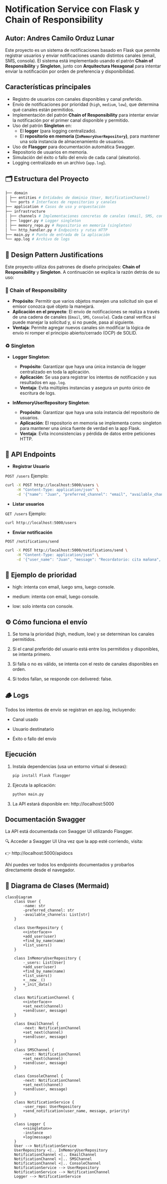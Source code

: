 # Notification Service con Flask y Chain of Responsibility

## Autor: Andres Camilo Orduz Lunar

Este proyecto es un sistema de notificaciones basado en Flask que permite registrar usuarios y enviar notificaciones usando distintos canales (email, SMS, consola). El sistema está implementado usando el patrón **Chain of Responsibility** y **Singleton**, junto con **Arquitectura Hexagonal** para intentar enviar la notificación por orden de preferencia y disponibilidad.

## Características principales

- Registro de usuarios con canales disponibles y canal preferido.
- Envío de notificaciones por prioridad (`high`, `medium`, `low`), que determina qué canales están permitidos.
- Implementación del patrón **Chain of Responsibility** para intentar enviar la notificación por el primer canal disponible y permitido.
- Uso del patrón **Singleton** en:
  - El **logger** (para logging centralizado).
  - El **repositorio en memoria (`InMemoryUserRepository`)**, para mantener una sola instancia de almacenamiento de usuarios.
- Uso de **Flasgger** para documentación automática Swagger.
- Repositorio de usuarios en memoria.
- Simulación del éxito o fallo del envío de cada canal (aleatorio).
- Logging centralizado en un archivo (`app.log`).


## 🗂️ Estructura del Proyecto
```bash
├── domain
│ ├── entities # Entidades de dominio (User, NotificationChannel)
│ └── ports # Interfaces de repositorios y canales
├── application # Casos de uso y orquestación
├── infrastructure
│ ├── channels # Implementaciones concretas de canales (email, SMS, consola)
│ ├── logger.py # Logger singleton
│ ├── memory_repo.py # Repositorio en memoria (singleton)
│ └── http_handler.py # Endpoints y rutas HTTP
├── main.py # Punto de entrada de la aplicación
└── app.log # Archivo de logs
```

## 📐 Design Pattern Justifications

Este proyecto utiliza dos patrones de diseño principales: **Chain of Responsibility** y **Singleton**. A continuación se explica la razón detrás de su uso:

### 🔗 Chain of Responsibility

- **Propósito**: Permitir que varios objetos manejen una solicitud sin que el emisor conozca qué objeto la manejará.
- **Aplicación en el proyecto**: El envío de notificaciones se realiza a través de una cadena de canales (`Email`, `SMS`, `Console`). Cada canal verifica si puede manejar la solicitud y, si no puede, pasa al siguiente.
- **Ventaja**: Permite agregar nuevos canales sin modificar la lógica de envío ni romper el principio abierto/cerrado (OCP) de SOLID.

### ♻️ Singleton

- **Logger Singleton**:
  - **Propósito**: Garantizar que haya una única instancia de logger centralizado en toda la aplicación.
  - **Aplicación**: Se usa para registrar los intentos de notificación y sus resultados en `app.log`.
  - **Ventaja**: Evita múltiples instancias y asegura un punto único de escritura de logs.

- **InMemoryUserRepository Singleton**:
  - **Propósito**: Garantizar que haya una sola instancia del repositorio de usuarios.
  - **Aplicación**: El repositorio en memoria se implementa como singleton para mantener una única fuente de verdad en la app Flask.
  - **Ventaja**: Evita inconsistencias y pérdida de datos entre peticiones HTTP.


## 📡 API Endpoints

- **Registrar Usuario**

`POST /users`
Ejemplo:
```bash
curl -X POST http://localhost:5000/users \
     -H "Content-Type: application/json" \
     -d '{"name": "Juan", "preferred_channel": "email", "available_channels": ["email", "sms"]}'
```

- **Listar usuarios** 

`GET /users`
Ejemplo:
```bash
curl http://localhost:5000/users
```
- **Enviar notificación**

`POST /notifications/send`

```bash
curl -X POST http://localhost:5000/notifications/send \
     -H "Content-Type: application/json" \
     -d '{"user_name": "Juan", "message": "Recordatorio: cita mañana", "priority": "high"}'
```

## 🧠 Ejemplo de prioridad
- high: intenta con email, luego sms, luego console.

- medium: intenta con email, luego console.

- low: solo intenta con console.

## ⚙️ Cómo funciona el envío
1. Se toma la prioridad (high, medium, low) y se determinan los canales permitidos.

2. Si el canal preferido del usuario está entre los permitidos y disponibles, se intenta primero.

3. Si falla o no es válido, se intenta con el resto de canales disponibles en orden.

4. Si todos fallan, se responde con delivered: false.

## 🪵 Logs

Todos los intentos de envío se registran en app.log, incluyendo:

- Canal usado

- Usuario destinatario

- Éxito o fallo del envío

## Ejecución

1. Instala dependencias (usa un entorno virtual si deseas):
   ```bash
   pip install Flask flasgger
   ```
2. Ejecuta la aplicación:
   ```bash
   python main.py
   ```
3. La API estará disponible en: http://localhost:5000

## Documentación Swagger

La API está documentada con Swagger UI utilizando Flasgger.

🔍 Acceder a Swagger UI
Una vez que la app esté corriendo, visita:

👉 http://localhost:5000/apidocs

Ahí puedes ver todos los endpoints documentados y probarlos directamente desde el navegador.

## 📐 Diagrama de Clases (Mermaid)

```mermaid
classDiagram
    class User {
        -name: str
        -preferred_channel: str
        -available_channels: List[str]
    }

    class UserRepository {
        <<interface>>
        +add_user(user)
        +find_by_name(name)
        +list_users()
    }

    class InMemoryUserRepository {
        -_users: List[User]
        +add_user(user)
        +find_by_name(name)
        +list_users()
        +__new__()
        +_init_data()
    }

    class NotificationChannel {
        <<interface>>
        +set_next(channel)
        +send(user, message)
    }

    class EmailChannel {
        -next: NotificationChannel
        +set_next(channel)
        +send(user, message)
    }

    class SMSChannel {
        -next: NotificationChannel
        +set_next(channel)
        +send(user, message)
    }

    class ConsoleChannel {
        -next: NotificationChannel
        +set_next(channel)
        +send(user, message)
    }

    class NotificationService {
        -user_repo: UserRepository
        +send_notification(user_name, message, priority)
    }

    class Logger {
        <<singleton>>
        -instance
        +log(message)
    }
    User --> NotificationService
    UserRepository <|.. InMemoryUserRepository
    NotificationChannel <|.. EmailChannel
    NotificationChannel <|.. SMSChannel
    NotificationChannel <|.. ConsoleChannel
    NotificationService --> UserRepository
    NotificationService --> NotificationChannel
    Logger --> NotificationService
```
